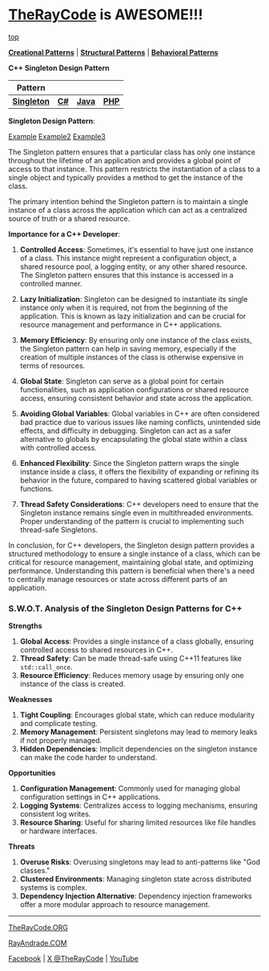 # [TheRayCode](../../../README.md) is AWESOME!!!

[top](../README.md)

**[Creational Patterns](../README.md)** | **[Structural Patterns](../../Structural/README.md)** | **[Behavioral Patterns](../../Behavioral/README.md)**

**C++ Singleton Design Pattern**

|Pattern|   |   |   |
|---|---|---|---|
|  [**Singleton**](README.md) | [**C#**](../../../Csharp/Creational/Singleton/README.md) | [**Java**](../../../Java/Creational/Singleton/README.md) | [**PHP**](../../../PHP/Creational/Singleton/README.md) |

**Singleton Design Pattern**:

[Example](Example/README.md) [Example2](Example2/README.md) [Example3](Example3/README.md)

The Singleton pattern ensures that a particular class has only one instance throughout the lifetime of an application and provides a global point of access to that instance. This pattern restricts the instantiation of a class to a single object and typically provides a method to get the instance of the class.

The primary intention behind the Singleton pattern is to maintain a single instance of a class across the application which can act as a centralized source of truth or a shared resource.

**Importance for a C++ Developer**:

1. **Controlled Access**: Sometimes, it's essential to have just one instance of a class. This instance might represent a configuration object, a shared resource pool, a logging entity, or any other shared resource. The Singleton pattern ensures that this instance is accessed in a controlled manner.

2. **Lazy Initialization**: Singleton can be designed to instantiate its single instance only when it is required, not from the beginning of the application. This is known as lazy initialization and can be crucial for resource management and performance in C++ applications.

3. **Memory Efficiency**: By ensuring only one instance of the class exists, the Singleton pattern can help in saving memory, especially if the creation of multiple instances of the class is otherwise expensive in terms of resources.

4. **Global State**: Singleton can serve as a global point for certain functionalities, such as application configurations or shared resource access, ensuring consistent behavior and state across the application.

5. **Avoiding Global Variables**: Global variables in C++ are often considered bad practice due to various issues like naming conflicts, unintended side effects, and difficulty in debugging. Singleton can act as a safer alternative to globals by encapsulating the global state within a class with controlled access.

6. **Enhanced Flexibility**: Since the Singleton pattern wraps the single instance inside a class, it offers the flexibility of expanding or refining its behavior in the future, compared to having scattered global variables or functions.

7. **Thread Safety Considerations**: C++ developers need to ensure that the Singleton instance remains single even in multithreaded environments. Proper understanding of the pattern is crucial to implementing such thread-safe Singletons.

In conclusion, for C++ developers, the Singleton design pattern provides a structured methodology to ensure a single instance of a class, which can be critical for resource management, maintaining global state, and optimizing performance. Understanding this pattern is beneficial when there's a need to centrally manage resources or state across different parts of an application.

### **S.W.O.T. Analysis of the Singleton Design Patterns for C++**

**Strengths**  
1. **Global Access**: Provides a single instance of a class globally, ensuring controlled access to shared resources in C++.  
2. **Thread Safety**: Can be made thread-safe using C++11 features like `std::call_once`.  
3. **Resource Efficiency**: Reduces memory usage by ensuring only one instance of the class is created.

**Weaknesses**  
1. **Tight Coupling**: Encourages global state, which can reduce modularity and complicate testing.  
2. **Memory Management**: Persistent singletons may lead to memory leaks if not properly managed.  
3. **Hidden Dependencies**: Implicit dependencies on the singleton instance can make the code harder to understand.

**Opportunities**  
1. **Configuration Management**: Commonly used for managing global configuration settings in C++ applications.  
2. **Logging Systems**: Centralizes access to logging mechanisms, ensuring consistent log writes.  
3. **Resource Sharing**: Useful for sharing limited resources like file handles or hardware interfaces.

**Threats**  
1. **Overuse Risks**: Overusing singletons may lead to anti-patterns like "God classes."  
2. **Clustered Environments**: Managing singleton state across distributed systems is complex.  
3. **Dependency Injection Alternative**: Dependency injection frameworks offer a more modular approach to resource management.

---


[TheRayCode.ORG](https://www.TheRayCode.org)  

[RayAndrade.COM](https://www.RayAndrade.com)

[Facebook](https://www.facebook.com/TheRayCode/) | [X @TheRayCode](https://www.x.com/TheRayCode/) | [YouTube](https://www.youtube.com/TheRayCode/)
